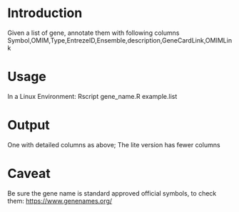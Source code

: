 # Introduction

Given a list of gene, annotate them with following columns
Symbol,OMIM,Type,EntrezeID,Ensemble,description,GeneCardLink,OMIMLink

# Usage

In a Linux Environment: Rscript gene_name.R example.list

# Output

One with detailed columns as above;
The lite version has fewer columns

# Caveat

Be sure the gene name is standard approved official symbols, to check them: 
https://www.genenames.org/
